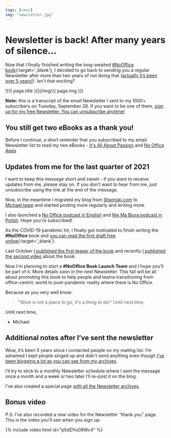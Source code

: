 ```yaml
---
tags: [news]
img: "newsletter.jpg"
---
```


# Newsletter is back! After many years of silence…

Now that I finally finished writing the long-awaited [#NoOffice book](https://NoOffice.org/){:target=‘_blank’}, I decided to go back to sending you a regular Newsletter after more than two years of not doing that ([actually it’s been over 5 years!](/news-6/)). Isn't that exciting?

<!--More-->

![{{ page.title }}](/img/{{ page.img }})

**Note:** this is a transcript of the email Newsletter I sent to my 1000+ subscribers on Tuesday, September 28. If you want to be one of them, [sign up for my free Newsletter. You can unsubscribe anytime!](/news/)

## You still get two eBooks as a thank you!

Before I continue, a short reminder that you subscribed to my email Newsletter list to read my two eBooks - [It's All About Passion](/passion) and [No Office Apps](/apps)

## Updates from me for the last quarter of 2021

I want to keep this message short and sweet - if you want to receive updates from me, please stay on. If you don't want to hear from me, just unsubscribe using the link at the end of the message.

Now, in the meantime I migrated my blog from [Sliwinski.com](https://sliwinski.com/) to [Michael.team](/) and started posting more regularly and writing more.

I also launched a [No Office podcast in English](/noofficefm/) and [Nie Ma Biura podcast in Polish](/pl/niemabiura). Hope you're subscribed!

As the COVID-19 pandemic hit, I finally got motivated to finish writing the **#NoOffice** book and [you can read the first draft free online](https://NoOffice.org/){:target=‘_blank’}.

Last October [I published the first teaser of the book](/nooffice1vlog) and recently [I published the second video](/nooffice2vlog) about the book.

Now I'm planning to start a **#NoOffice Book Launch Team** and I hope you'll be part of it. More details soon in the next Newsletter. This fall will be all about promoting this book to help people and teams transitioning from office-centric world to post-pandemic reality where there is No Office.

Because as you very well know:

> "Work is not a place to go, it's a thing to do!" Until next time,

Until next time,

- Michael

## Additional notes after I’ve sent the newsletter

Wow, it’s been 5 years since I contacted people on my mailing list. I’m ashamed I kept people singed up and didn’t send anything even though [I’ve been blogging a lot as you can see from my archives](/archive).

I’ll try to stick to a monthly Newsletter schedule where I sent the message once a month and a week or two later I’ll re-post it on the blog.

I've also created a special page [with all the Newsletter archives](/news).

## Bonus video

P.S. I’ve also recorded a new video for the Newsletter “thank you” page. This is the video you’ll see when you sign up:

{% include video.html id="p5dDYu08Wc4" %}

[n]: https://michael.gratis/nozbe
[np]: https://michael.gratis/nozbepersonal